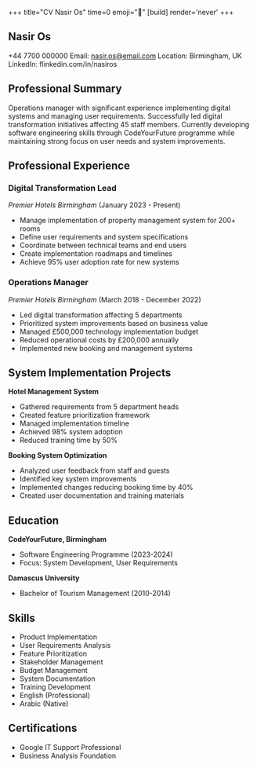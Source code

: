 +++
title="CV Nasir Os"
time=0
emoji="📝"
[build]
render='never'
+++

## Nasir Os

+44 7700 000000
Email: nasir.os@email.com
Location: Birmingham, UK
LinkedIn: flinkedin.com/in/nasiros

## Professional Summary

Operations manager with significant experience implementing digital systems and managing user requirements. Successfully led digital transformation initiatives affecting 45 staff members. Currently developing software engineering skills through CodeYourFuture programme while maintaining strong focus on user needs and system improvements.

## Professional Experience

### Digital Transformation Lead

_Premier Hotels Birmingham_ (January 2023 - Present)

- Manage implementation of property management system for 200+ rooms
- Define user requirements and system specifications
- Coordinate between technical teams and end users
- Create implementation roadmaps and timelines
- Achieve 95% user adoption rate for new systems

### Operations Manager

_Premier Hotels Birmingham_ (March 2018 - December 2022)

- Led digital transformation affecting 5 departments
- Prioritized system improvements based on business value
- Managed £500,000 technology implementation budget
- Reduced operational costs by £200,000 annually
- Implemented new booking and management systems

## System Implementation Projects

**Hotel Management System**

- Gathered requirements from 5 department heads
- Created feature prioritization framework
- Managed implementation timeline
- Achieved 98% system adoption
- Reduced training time by 50%

**Booking System Optimization**

- Analyzed user feedback from staff and guests
- Identified key system improvements
- Implemented changes reducing booking time by 40%
- Created user documentation and training materials

## Education

**CodeYourFuture, Birmingham**

- Software Engineering Programme (2023-2024)
- Focus: System Development, User Requirements

**Damascus University**

- Bachelor of Tourism Management (2010-2014)

## Skills

- Product Implementation
- User Requirements Analysis
- Feature Prioritization
- Stakeholder Management
- Budget Management
- System Documentation
- Training Development
- English (Professional)
- Arabic (Native)

## Certifications

- Google IT Support Professional
- Business Analysis Foundation
